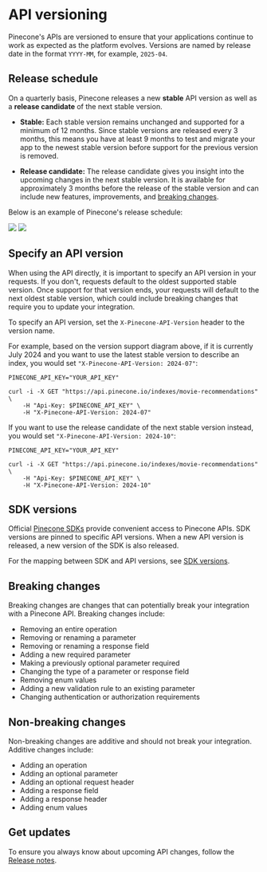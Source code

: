 # API versioning

Pinecone's APIs are versioned to ensure that your applications continue to work as expected as the platform evolves. Versions are named by release date in the format `YYYY-MM`, for example, `2025-04`.

## Release schedule

On a quarterly basis, Pinecone releases a new **stable** API version as well as a **release candidate** of the next stable version.

* **Stable:** Each stable version remains unchanged and supported for a minimum of 12 months. Since stable versions are released every 3 months, this means you have at least 9 months to test and migrate your app to the newest stable version before support for the previous version is removed.

* **Release candidate:** The release candidate gives you insight into the upcoming changes in the next stable version. It is available for approximately 3 months before the release of the stable version and can include new features, improvements, and [breaking changes](#breaking-changes).

Below is an example of Pinecone's release schedule:

<img className="block max-w-full dark:hidden" noZoom src="https://mintlify.s3.us-west-1.amazonaws.com/pinecone/images/api-versioning.png" />

<img className="hidden max-w-full dark:block" noZoom src="https://mintlify.s3.us-west-1.amazonaws.com/pinecone/images/api-versioning-dark.png" />

## Specify an API version

<Warning>
  When using the API directly, it is important to specify an API version in your requests. If you don't, requests default to the oldest supported stable version. Once support for that version ends, your requests will default to the next oldest stable version, which could include breaking changes that require you to update your integration.
</Warning>

To specify an API version, set the `X-Pinecone-API-Version` header to the version name.

For example, based on the version support diagram above, if it is currently July 2024 and you want to use the latest stable version to describe an index, you would set `"X-Pinecone-API-Version: 2024-07"`:

```shell curl
PINECONE_API_KEY="YOUR_API_KEY"

curl -i -X GET "https://api.pinecone.io/indexes/movie-recommendations" \
    -H "Api-Key: $PINECONE_API_KEY" \
    -H "X-Pinecone-API-Version: 2024-07"
```

If you want to use the release candidate of the next stable version instead, you would set `"X-Pinecone-API-Version: 2024-10"`:

```shell curl
PINECONE_API_KEY="YOUR_API_KEY"

curl -i -X GET "https://api.pinecone.io/indexes/movie-recommendations" \
    -H "Api-Key: $PINECONE_API_KEY" \
    -H "X-Pinecone-API-Version: 2024-10"
```

## SDK versions

Official [Pinecone SDKs](/reference/pinecone-sdks) provide convenient access to Pinecone APIs. SDK versions are pinned to specific API versions. When a new API version is released, a new version of the SDK is also released.

For the mapping between SDK and API versions, see [SDK versions](/reference/pinecone-sdks#sdk-versions).

## Breaking changes

Breaking changes are changes that can potentially break your integration with a Pinecone API. Breaking changes include:

* Removing an entire operation
* Removing or renaming a parameter
* Removing or renaming a response field
* Adding a new required parameter
* Making a previously optional parameter required
* Changing the type of a parameter or response field
* Removing enum values
* Adding a new validation rule to an existing parameter
* Changing authentication or authorization requirements

## Non-breaking changes

Non-breaking changes are additive and should not break your integration. Additive changes include:

* Adding an operation
* Adding an optional parameter
* Adding an optional request header
* Adding a response field
* Adding a response header
* Adding enum values

## Get updates

To ensure you always know about upcoming API changes, follow the [Release notes](/release-notes/).
